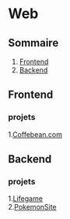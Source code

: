 # Web
## Sommaire
1. [Frontend](##Frontend)  
2. [Backend](##Backend)  




## Frontend
### projets
1.[Coffebean.com]()

## Backend
### projets
1.[Lifegame]()  
2.[PokemonSite]()
